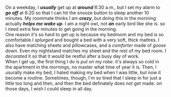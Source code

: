 On a weekday, I ***usually*** get up at ***around*** 6:30 a.m., but I set my alarm to ***go off*** at 6:20 so that I can hit the snooze button to sleep another 10 minutes. My roommate thinks I am ***crazy***, but doing this in the morining actually ***helps me wake up***. I am a night owl, not ***an*** early bird like she is. so I need extra few minutes to get going in the morning.  
One reason *it's* so hard to get up is because my bedroom and my bed is so comfortable.I *splurged* and bought a bed with a very soft, thick mattres. I also have matching sheets and pillowcases, and a *comforter* made of *goose down*. Even my nightstand matches my sheet and the rest of my bed room. I *decorated* it so that it would be restful after a busy day of work.  
When I get up, the first thing I do is *put on* my *robe*. it's always so cold in the apartment in the mornings, no master what time of year it is. Then, I usurally make my bed, I hated making my bed when I was little, but now it become a routine. Sometimes, though, I'm so tired that I sleep in for just a little too long and then, and then the bed definately does not get made. on those days, I wish I could sleep in all day.   
